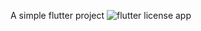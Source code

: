 A simple flutter project
![flutter license app](https://user-images.githubusercontent.com/87427477/194695788-0bcbb342-ad5f-47b3-92e7-36a5e8b3ceac.png)
